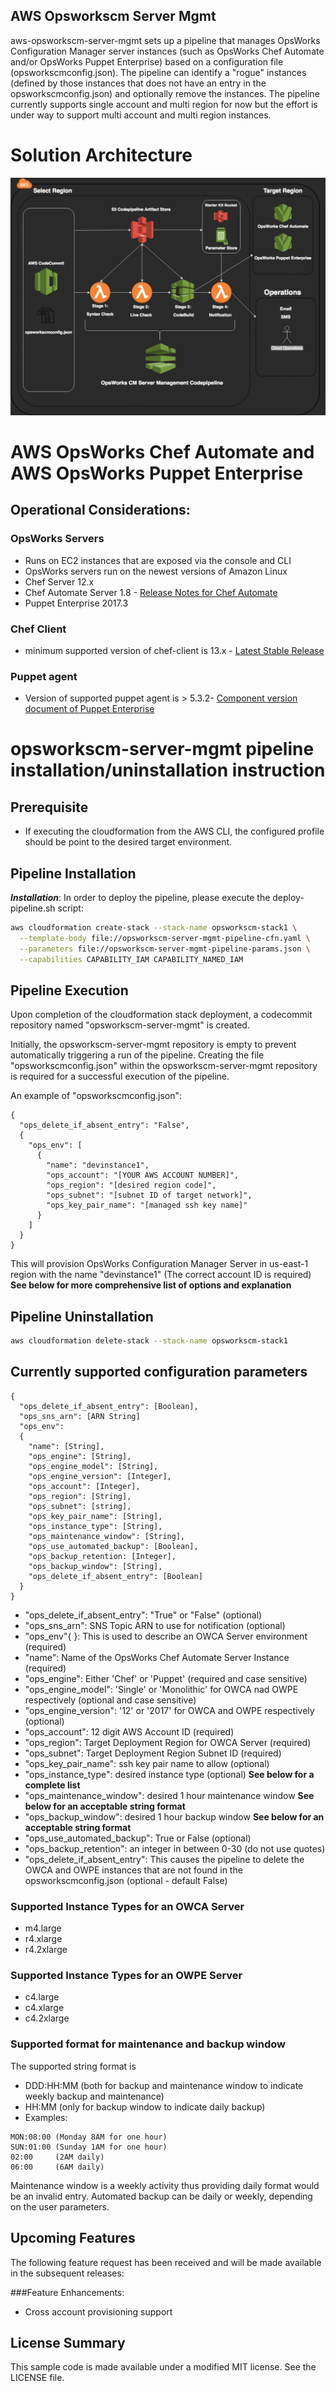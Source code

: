 ## AWS Opsworkscm Server Mgmt

aws-opsworkscm-server-mgmt sets up a pipeline that manages OpsWorks Configuration Manager server instances (such as OpsWorks Chef Automate and/or OpsWorks Puppet Enterprise) based on a configuration file (opsworkscmconfig.json). The pipeline can identify a "rogue" instances (defined by those instances that does not have an entry in the opsworkscmconfig.json) and optionally remove the instances. The pipeline currently supports single account and multi region for now but the effort is under way to support multi account and multi region instances.


# Solution Architecture


![](./images/opsworkscm-server-mgmt-solution-architecture.png)

# AWS OpsWorks Chef Automate and AWS OpsWorks Puppet Enterprise

## Operational Considerations:

### OpsWorks Servers
* Runs on EC2 instances that are exposed via the console and CLI
* OpsWorks servers run on the newest versions of Amazon Linux
* Chef Server 12.x
* Chef Automate Server 1.8 - [Release Notes for Chef Automate](https://docs.chef.io/release_notes_chef_automate.html)
* Puppet Enterprise 2017.3

### Chef Client
* minimum supported version of chef-client is 13.x - [Latest Stable Release](https://downloads.chef.io/chef/stable)

### Puppet agent
* Version of supported puppet agent is > 5.3.2- [Component version document of Puppet Enterprise](https://puppet.com/docs/pe/2017.3/overview/component_versions_in_recent_pe_releases.html)

# opsworkscm-server-mgmt pipeline installation/uninstallation instruction

## Prerequisite

* If executing the cloudformation from the AWS CLI, the configured profile should be point to the desired target environment.


## Pipeline Installation

***Installation***: In order to deploy the pipeline, please execute the deploy-pipeline.sh script:

```bash
aws cloudformation create-stack --stack-name opsworkscm-stack1 \
  --template-body file://opsworkscm-server-mgmt-pipeline-cfn.yaml \
  --parameters file://opsworkscm-server-mgmt-pipeline-params.json \
  --capabilities CAPABILITY_IAM CAPABILITY_NAMED_IAM
```

## Pipeline Execution
Upon completion of the cloudformation stack deployment, a codecommit repository named "opsworkscm-server-mgmt" is created.

Initially, the opsworkscm-server-mgmt repository is empty to prevent automatically triggering a run of the pipeline. Creating the file "opsworkscmconfig.json" within the opsworkscm-server-mgmt repository is required for a successful execution of the pipeline.

An example of "opsworkscmconfig.json":
```
{
  "ops_delete_if_absent_entry": "False",
  {
    "ops_env": [
      {
        "name": "devinstance1",
        "ops_account": "[YOUR AWS ACCOUNT NUMBER]",
        "ops_region": "[desired region code]",
        "ops_subnet": "[subnet ID of target network]",
        "ops_key_pair_name": "[managed ssh key name]"
      }
    ]
  }
}
```
This will provision OpsWorks Configuration Manager Server in us-east-1 region with the name "devinstance1" (The correct account ID is required)
**See below for more comprehensive list of options and explanation**


## Pipeline Uninstallation
```bash
aws cloudformation delete-stack --stack-name opsworkscm-stack1 
```

## Currently supported configuration parameters
```
{
  "ops_delete_if_absent_entry": [Boolean],
  "ops_sns_arn": [ARN String]
  "ops_env":
  {
    "name": [String],
    "ops_engine": [String],
    "ops_engine_model": [String],
    "ops_engine_version": [Integer],
    "ops_account": [Integer],
    "ops_region": [String],
    "ops_subnet": [string],
    "ops_key_pair_name": [String],
    "ops_instance_type": [String],
    "ops_maintenance_window": [String],
    "ops_use_automated_backup": [Boolean],
    "ops_backup_retention: [Integer],
    "ops_backup_window": [String],
    "ops_delete_if_absent_entry": [Boolean]
  }
}
```
* "ops_delete_if_absent_entry": "True" or "False" (optional)
* "ops_sns_arn": SNS Topic ARN to use for notification (optional)
* "ops_env"{ }: This is used to describe an OWCA Server environment (required)
* "name": Name of the OpsWorks Chef Automate Server Instance (required)
* "ops_engine": Either 'Chef' or 'Puppet' (required and case sensitive)
* "ops_engine_model": 'Single' or 'Monolithic' for OWCA nad OWPE respectively (optional and case sensitive)
* "ops_engine_version": '12' or '2017' for OWCA and OWPE respectively (optional)
* "ops_account": 12 digit AWS Account ID (required)
* "ops_region": Target Deployment Region for OWCA Server (required)
* "ops_subnet": Target Deployment Region Subnet ID (required)
* "ops_key_pair_name": ssh key pair name to allow (optional)
* "ops_instance_type": desired instance type (optional) **See below for a complete list**
* "ops_maintenance_window": desired 1 hour maintenance window **See below for an acceptable string format**
* "ops_backup_window": desired 1 hour backup window  **See below for an acceptable string format**
* "ops_use_automated_backup": True or False (optional)
* "ops_backup_retention": an integer in between 0-30 (do not use quotes)
* "ops_delete_if_absent_entry": This causes the pipeline to delete the OWCA and OWPE instances that are not found in the opsworkscmconfig.json (optional - default False)

### Supported Instance Types for an OWCA Server
* m4.large
* r4.xlarge
* r4.2xlarge

### Supported Instance Types for an OWPE Server
* c4.large
* c4.xlarge
* c4.2xlarge

### Supported format for maintenance and backup window
The supported string format is
* DDD:HH:MM (both for backup and maintenance window to indicate weekly backup and maintenance)
* HH:MM (only for backup window to indicate daily backup)
* Examples:
```text
MON:08:00 (Monday 8AM for one hour)
SUN:01:00 (Sunday 1AM for one hour)
02:00     (2AM daily)
06:00     (6AM daily)
```
Maintenance window is a weekly activity thus providing daily format would be an invalid entry.
Automated backup can be daily or weekly, depending on the user parameters.

## Upcoming Features
The following feature request has been received and will be made available in the subsequent releases:

###Feature Enhancements:

* Cross account provisioning support

## License Summary

This sample code is made available under a modified MIT license. See the LICENSE file.
